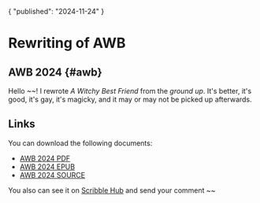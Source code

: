{
	"published": "2024-11-24"
}	
# Rewriting of AWB

## AWB 2024 {#awb}
Hello ~~! 
I rewrote _A Witchy Best Friend_ from the *ground up*.
It's better, it's good, it's gay, it's magicky, and it may or may not be picked
up afterwards.

## Links
You can download the following documents:

- [AWB 2024 PDF](https://writing.charlotte-thomas.me/awb2024/awb.pdf)
- [AWB 2024 EPUB](https://writing.charlotte-thomas.me/awb2024/awb.epub)
- [AWB 2024 SOURCE](https://writing.charlotte-thomas.me/awb2024/awb.typ)

You also can see it on [Scribble Hub](https://www.scribblehub.com/series/1318001/a-witchy-best-friend-/) and send your comment ~~
